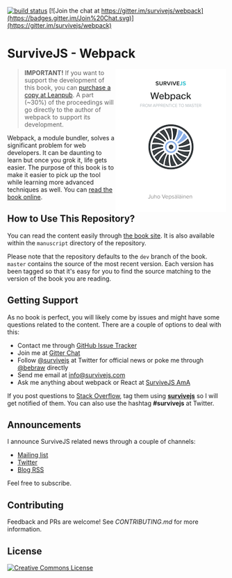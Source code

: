 [![build status](https://secure.travis-ci.org/survivejs/webpack.png)](http://travis-ci.org/survivejs/webpack) [![Join the chat at https://gitter.im/survivejs/webpack](https://badges.gitter.im/Join%20Chat.svg)](https://gitter.im/survivejs/webpack)

# SurviveJS - Webpack

<img align="right" width="255" height="329" src="manuscript/images/title_page_small.png" />

> **IMPORTANT!** If you want to support the development of this book, you can [purchase a copy at Leanpub](https://leanpub.com/survivejs-webpack). A part (~30%) of the proceedings will go directly to the author of webpack to support its development.

Webpack, a module bundler, solves a significant problem for web developers. It can be daunting to learn but once you grok it, life gets easier. The purpose of this book is to make it easier to pick up the tool while learning more advanced techniques as well. You can [read the book online](http://survivejs.com/webpack/introduction/).

## How to Use This Repository?

You can read the content easily through [the book site](http://survivejs.com/webpack/introduction/). It is also available within the `manuscript` directory of the repository.

Please note that the repository defaults to the `dev` branch of the book. `master` contains the source of the most recent version. Each version has been tagged so that it's easy for you to find the source matching to the version of the book you are reading.

## Getting Support

As no book is perfect, you will likely come by issues and might have some questions related to the content. There are a couple of options to deal with this:

* Contact me through [GitHub Issue Tracker](https://github.com/survivejs/webpack/issues)
* Join me at [Gitter Chat](https://gitter.im/survivejs/webpack)
* Follow [@survivejs](https://twitter.com/survivejs) at Twitter for official news or poke me through [@bebraw](https://twitter.com/bebraw) directly
* Send me email at [info@survivejs.com](mailto:info@survivejs.com)
* Ask me anything about webpack or React at [SurviveJS AmA](https://github.com/survivejs/ama/issues)

If you post questions to [Stack Overflow](http://stackoverflow.com/search?q=survivejs), tag them using [**survivejs**](https://stackoverflow.com/questions/tagged/survivejs) so I will get notified of them. You can also use the hashtag **#survivejs** at Twitter.

## Announcements

I announce SurviveJS related news through a couple of channels:

* [Mailing list](http://eepurl.com/bth1v5)
* [Twitter](https://twitter.com/survivejs)
* [Blog RSS](http://survivejs.com/atom.xml)

Feel free to subscribe.

## Contributing

Feedback and PRs are welcome! See *CONTRIBUTING.md* for more information.

## License

<a rel="license" href="http://creativecommons.org/licenses/by-nc-nd/3.0/"><img alt="Creative Commons License" style="border-width:0" src="https://i.creativecommons.org/l/by-nc-nd/3.0/88x31.png" /></a>
